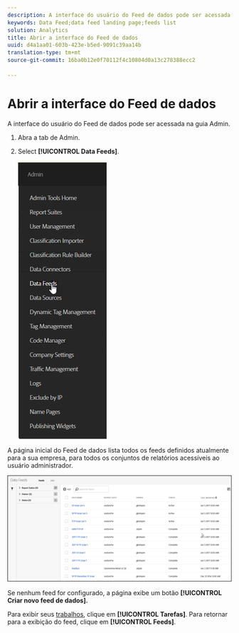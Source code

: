```yaml
---
description: A interface do usuário do Feed de dados pode ser acessada na guia Admin.
keywords: Data Feed;data feed landing page;feeds list
solution: Analytics
title: Abrir a interface do Feed de dados
uuid: d4a1aa01-603b-423e-b5ed-9091c39aa14b
translation-type: tm+mt
source-git-commit: 16ba0b12e0f70112f4c10804d0a13c278388ecc2

---
```



# Abrir a interface do Feed de dados

A interface do usuário do Feed de dados pode ser acessada na guia Admin.

1. Abra a tab de Admin.
1. Select **[!UICONTROL Data Feeds]**.

   ![Menu da Experience Cloud](assets/AdminMenu.png)

A página inicial do Feed de dados lista todos os feeds definidos atualmente para a sua empresa, para todos os conjuntos de relatórios acessíveis ao usuário administrador.

![Lista de feeds de dados](assets/feeds.png)

Se nenhum feed for configurado, a página exibe um botão **[!UICONTROL Criar novo feed de dados].**

Para exibir seus [trabalhos](/help/export/analytics-data-feed/c-data-feed-actions/t-feed-job-history.md), clique em **[!UICONTROL Tarefas]**. Para retornar para a exibição do feed, clique em **[!UICONTROL Feeds]**.
